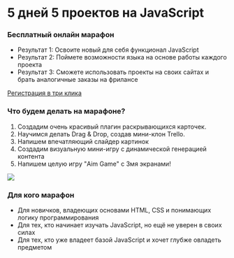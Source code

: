 # 5 дней 5 проектов на JavaScript
### Бесплатный онлайн марафон

 * Результат 1: Освоите новый для себя функционал JavaScript
 * Результат 2: Поймете возможности языка на основе работы каждого проекта
 * Результат 3: Сможете использовать проекты на своих сайтах и брать аналогичные заказы на фрилансе

[Регистрация в три клика](https://t.me/JSMarafon7Bot?start=ZGw6MzU3MDA)

### Что будем делать на марафоне?

1. Создадим очень красивый плагин раскрывающихся карточек.
2. Научимся делать Drag & Drop, создав мини-клон Trello.
3. Напишем впечатляющий слайдер картинок
4. Создадим визуальную мини-игру с динамической генерацией контента
5. Напишем целую игру "Aim Game" с 3мя экранами!

![](https://fs-thb01.getcourse.ru/fileservice/file/thumbnail/h/a2c26fe09544e91080128c294c1c8589.jpg/s/s1200x/a/177331/sc/8)

### Для кого марафон

 * Для новичков, владеющих основами HTML, CSS и понимающих логику программирования
 * Для тех, кто начинает изучать JavaScript, но ещё не уверен в своих силах
 * Для тех, кто уже владеет базой JavaScript и хочет глубже овладеть предметом
